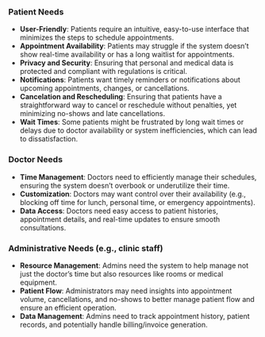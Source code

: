 ### Patient Needs
- **User-Friendly**: Patients require an intuitive, easy-to-use interface that minimizes the steps to schedule appointments.
- **Appointment Availability**: Patients may struggle if the system doesn’t show real-time availability or has a long waitlist for appointments.
- **Privacy and Security**: Ensuring that personal and medical data is protected and compliant with regulations is critical.
- **Notifications**: Patients want timely reminders or notifications about upcoming appointments, changes, or cancellations.
- **Cancelation and Rescheduling**: Ensuring that patients have a straightforward way to cancel or reschedule without penalties, yet minimizing no-shows and late cancellations.
- **Wait Times**: Some patients might be frustrated by long wait times or delays due to doctor availability or system inefficiencies, which can lead to dissatisfaction.

### Doctor Needs
- **Time Management**: Doctors need to efficiently manage their schedules, ensuring the system doesn’t overbook or underutilize their time.
- **Customization**: Doctors may want control over their availability (e.g., blocking off time for lunch, personal time, or emergency appointments).
- **Data Access**: Doctors need easy access to patient histories, appointment details, and real-time updates to ensure smooth consultations.

### Administrative Needs (e.g., clinic staff)
- **Resource Management**: Admins need the system to help manage not just the doctor’s time but also resources like rooms or medical equipment.
- **Patient Flow**: Administrators may need insights into appointment volume, cancellations, and no-shows to better manage patient flow and ensure an efficient operation.
- **Data Management**: Admins need to track appointment history, patient records, and potentially handle billing/invoice generation.
